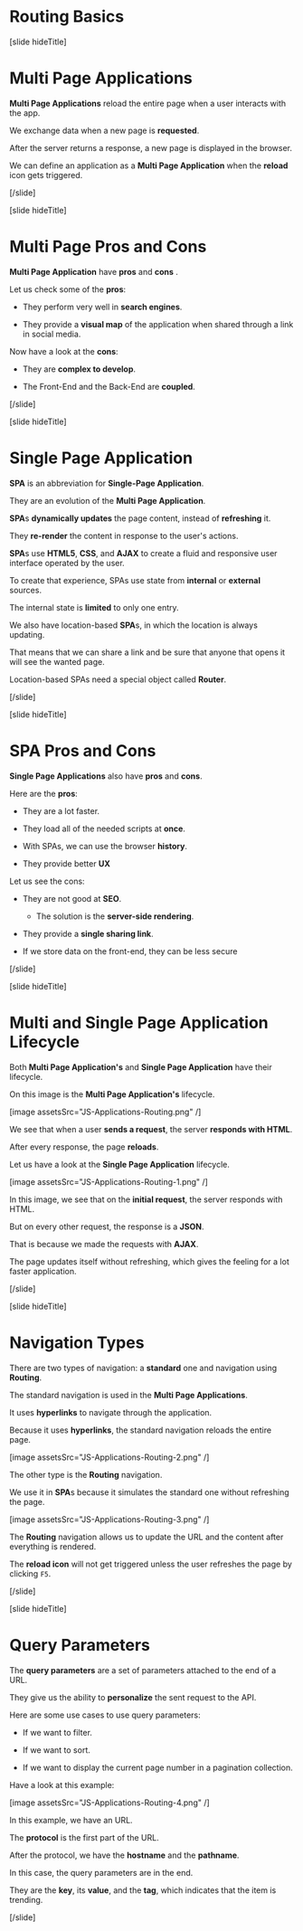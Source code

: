 # Routing Basics

[slide hideTitle]
# Multi Page Applications

**Multi Page Applications** reload the entire page when a user interacts with the app.

We exchange data when a new page is **requested**.

After the server returns a response, a new page is displayed in the browser.

We can define an application as a **Multi Page Application** when the **reload** icon gets triggered.

[/slide]

[slide hideTitle]

# Multi Page Pros and Cons

**Multi Page Application** have **pros** and **cons** .

Let us check some of the **pros**:

- They perform very well in **search engines**.

- They provide a **visual map** of the application when shared through a link in social media.

Now have a look at the **cons**:

- They are **complex to develop**.

- The Front-End and the Back-End are **coupled**.

[/slide]

[slide hideTitle]

# Single Page Application

**SPA** is an abbreviation for **Single-Page Application**.

They are an evolution of the **Multi Page Application**.

**SPA**s **dynamically updates** the page content, instead of **refreshing** it.

They **re-render** the content in response to the user's actions.

**SPA**s use **HTML5**, **CSS**, and **AJAX** to create a fluid and responsive user interface operated by the user.

To create that experience, SPAs use state from **internal** or **external** sources.

The internal state is **limited** to only one entry.

We also have location-based **SPA**s, in which the location is always updating.

That means that we can share a link and be sure that anyone that opens it will see the wanted page.

Location-based SPAs need a special object called **Router**.

[/slide]

[slide hideTitle]

# SPA Pros and Cons

**Single Page Applications** also have **pros** and **cons**.

Here are the **pros**:

- They are a lot faster.

- They load all of the needed scripts at **once**.

- With SPAs, we can use the browser **history**.

- They provide better **UX**

Let us see the cons:

- They are not good at **SEO**.

   - The solution is the **server-side rendering**.

- They provide a **single sharing link**.

- If we store data on the front-end, they can be less secure

[/slide]

[slide hideTitle]

# Multi and Single Page Application Lifecycle

Both **Multi Page Application's** and **Single Page Application** have their lifecycle.

On this image is the **Multi Page Application's** lifecycle.

[image assetsSrc="JS-Applications-Routing.png" /]

We see that when a user **sends a request**, the server **responds with HTML**.

After every response, the page **reloads**.

Let us have a look at the **Single Page Application** lifecycle.

[image assetsSrc="JS-Applications-Routing-1.png" /]

In this image, we see that on the **initial request**, the server responds with HTML.

But on every other request, the response is a **JSON**. 

That is because we made the requests with **AJAX**.

The page updates itself without refreshing, which gives the feeling for a lot faster application.

[/slide]

[slide hideTitle]

# Navigation Types

There are two types of navigation: a **standard** one and navigation using **Routing**.

The standard navigation is used in the **Multi Page Applications**. 

It uses **hyperlinks** to navigate through the application.

Because it uses **hyperlinks**, the standard navigation reloads the entire page.

[image assetsSrc="JS-Applications-Routing-2.png" /]

The other type is the **Routing** navigation. 

We use it in **SPA**s because it simulates the standard one without refreshing the page.

[image assetsSrc="JS-Applications-Routing-3.png" /]

The **Routing** navigation allows us to update the URL and the content after everything is rendered.

The **reload icon** will not get triggered unless the user refreshes the page by clicking `F5`.

[/slide]

[slide hideTitle]

# Query Parameters

The **query parameters** are a set of parameters attached to the end of a URL.

They give us the ability to **personalize** the sent request to the API.

Here are some use cases to use query parameters:

- If we want to filter.

- If we want to sort.

- If we want to display the current page number in a pagination collection.

Have a look at this example:

[image assetsSrc="JS-Applications-Routing-4.png" /]

In this example, we have an URL.

The **protocol** is the first part of the URL.

After the protocol, we have the **hostname** and the **pathname**.

In this case, the query parameters are in the end. 

They are the **key**, its **value**, and the **tag**, which indicates that the item is trending.

[/slide]
